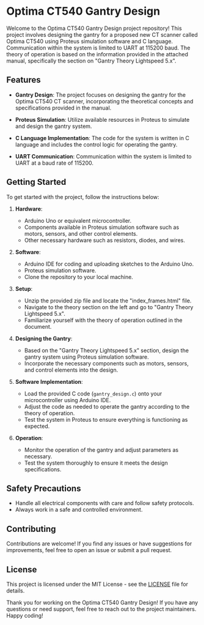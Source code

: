 # Optima CT540 Gantry Design

Welcome to the Optima CT540 Gantry Design project repository! This project involves designing the gantry for a proposed new CT scanner called Optima CT540 using Proteus simulation software and C language. Communication within the system is limited to UART at 115200 baud. The theory of operation is based on the information provided in the attached manual, specifically the section on "Gantry Theory Lightspeed 5.x".

## Features

- **Gantry Design**: The project focuses on designing the gantry for the Optima CT540 CT scanner, incorporating the theoretical concepts and specifications provided in the manual.

- **Proteus Simulation**: Utilize available resources in Proteus to simulate and design the gantry system.

- **C Language Implementation**: The code for the system is written in C language and includes the control logic for operating the gantry.

- **UART Communication**: Communication within the system is limited to UART at a baud rate of 115200.

## Getting Started

To get started with the project, follow the instructions below:

1. **Hardware**:
   - Arduino Uno or equivalent microcontroller.
   - Components available in Proteus simulation software such as motors, sensors, and other control elements.
   - Other necessary hardware such as resistors, diodes, and wires.

2. **Software**:
   - Arduino IDE for coding and uploading sketches to the Arduino Uno.
   - Proteus simulation software.
   - Clone the repository to your local machine.

3. **Setup**:
   - Unzip the provided zip file and locate the "index_frames.html" file.
   - Navigate to the theory section on the left and go to "Gantry Theory Lightspeed 5.x".
   - Familiarize yourself with the theory of operation outlined in the document.

4. **Designing the Gantry**:
   - Based on the "Gantry Theory Lightspeed 5.x" section, design the gantry system using Proteus simulation software.
   - Incorporate the necessary components such as motors, sensors, and control elements into the design.

5. **Software Implementation**:
   - Load the provided C code (`gantry_design.c`) onto your microcontroller using Arduino IDE.
   - Adjust the code as needed to operate the gantry according to the theory of operation.
   - Test the system in Proteus to ensure everything is functioning as expected.

6. **Operation**:
   - Monitor the operation of the gantry and adjust parameters as necessary.
   - Test the system thoroughly to ensure it meets the design specifications.

## Safety Precautions

- Handle all electrical components with care and follow safety protocols.
- Always work in a safe and controlled environment.

## Contributing

Contributions are welcome! If you find any issues or have suggestions for improvements, feel free to open an issue or submit a pull request.

## License

This project is licensed under the MIT License - see the [LICENSE](LICENSE) file for details.

Thank you for working on the Optima CT540 Gantry Design! If you have any questions or need support, feel free to reach out to the project maintainers. Happy coding!
